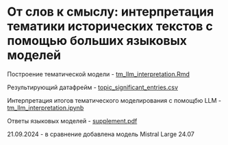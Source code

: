 # От слов к смыслу: интерпретация тематики исторических текстов с помощью больших языковых моделей


Построение тематической модели - [tm_llm_interpretation.Rmd](https://github.com/alexeyvkuznetsov/tm_llm_interpretation/blob/main/tm_llm_interpretation.Rmd)

Результирующий датафрейм - [topic_significant_entries.csv](https://github.com/alexeyvkuznetsov/tm_llm_interpretation/blob/main/data/topic_significant_entries.csv)

Интерпретация итогов тематического моделирования с помощбю LLM - [tm_llm_interpretation.ipynb](https://github.com/alexeyvkuznetsov/tm_llm_interpretation/blob/main/tm_llm_interpretation.ipynb)

Ответы языковых моделей - [supplement.pdf](https://github.com/alexeyvkuznetsov/tm_llm_interpretation/blob/main/supplement.pdf)



21.09.2024 - в сравнение добавлена модель Mistral Large 24.07

